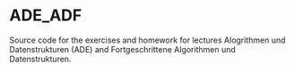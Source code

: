 # ADE_ADF
Source code for the exercises and homework for lectures Alogrithmen und Datenstrukturen (ADE) and Fortgeschrittene Algorithmen und Datenstrukturen.
